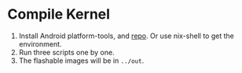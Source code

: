 # Compile Kernel

1. Install Android platform-tools, and [repo](https://gerrit.googlesource.com/git-repo/). Or use nix-shell to get the environment.
2. Run three scripts one by one.
3. The flashable images will be in `../out`.